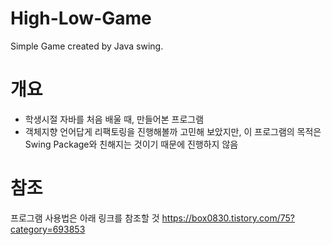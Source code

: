 # High-Low-Game
Simple Game created by Java swing.

# 개요
* 학생시절 자바를 처음 배울 때, 만들어본 프로그램
* 객체지향 언어답게 리팩토링을 진행해볼까 고민해 보았지만,
 이 프로그램의 목적은 Swing Package와 친해지는 것이기 때문에 진행하지 않음

# 참조
프로그램 사용법은 아래 링크를 참조할 것
https://box0830.tistory.com/75?category=693853
